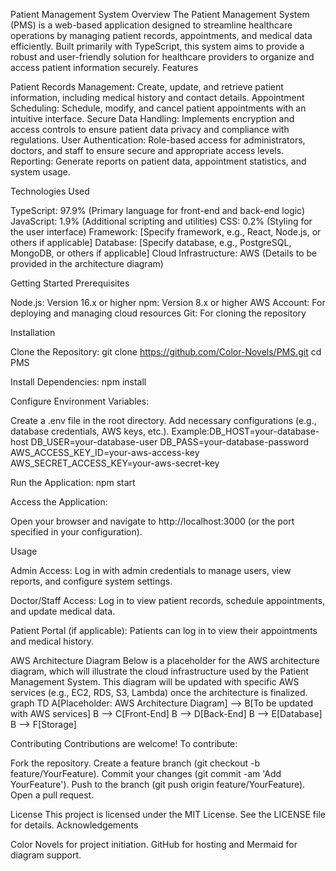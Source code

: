 Patient Management System
Overview
The Patient Management System (PMS) is a web-based application designed to streamline healthcare operations by managing patient records, appointments, and medical data efficiently. Built primarily with TypeScript, this system aims to provide a robust and user-friendly solution for healthcare providers to organize and access patient information securely.
Features

Patient Records Management: Create, update, and retrieve patient information, including medical history and contact details.
Appointment Scheduling: Schedule, modify, and cancel patient appointments with an intuitive interface.
Secure Data Handling: Implements encryption and access controls to ensure patient data privacy and compliance with regulations.
User Authentication: Role-based access for administrators, doctors, and staff to ensure secure and appropriate access levels.
Reporting: Generate reports on patient data, appointment statistics, and system usage.

Technologies Used

TypeScript: 97.9% (Primary language for front-end and back-end logic)
JavaScript: 1.9% (Additional scripting and utilities)
CSS: 0.2% (Styling for the user interface)
Framework: [Specify framework, e.g., React, Node.js, or others if applicable]
Database: [Specify database, e.g., PostgreSQL, MongoDB, or others if applicable]
Cloud Infrastructure: AWS (Details to be provided in the architecture diagram)

Getting Started
Prerequisites

Node.js: Version 16.x or higher
npm: Version 8.x or higher
AWS Account: For deploying and managing cloud resources
Git: For cloning the repository

Installation

Clone the Repository:
git clone https://github.com/Color-Novels/PMS.git
cd PMS


Install Dependencies:
npm install


Configure Environment Variables:

Create a .env file in the root directory.
Add necessary configurations (e.g., database credentials, AWS keys, etc.). Example:DB_HOST=your-database-host
DB_USER=your-database-user
DB_PASS=your-database-password
AWS_ACCESS_KEY_ID=your-aws-access-key
AWS_SECRET_ACCESS_KEY=your-aws-secret-key




Run the Application:
npm start


Access the Application:

Open your browser and navigate to http://localhost:3000 (or the port specified in your configuration).



Usage

Admin Access:
Log in with admin credentials to manage users, view reports, and configure system settings.


Doctor/Staff Access:
Log in to view patient records, schedule appointments, and update medical data.


Patient Portal (if applicable):
Patients can log in to view their appointments and medical history.



AWS Architecture Diagram
Below is a placeholder for the AWS architecture diagram, which will illustrate the cloud infrastructure used by the Patient Management System. This diagram will be updated with specific AWS services (e.g., EC2, RDS, S3, Lambda) once the architecture is finalized.
graph TD
    A[Placeholder: AWS Architecture Diagram] --> B[To be updated with AWS services]
    B --> C[Front-End]
    B --> D[Back-End]
    B --> E[Database]
    B --> F[Storage]

Contributing
Contributions are welcome! To contribute:

Fork the repository.
Create a feature branch (git checkout -b feature/YourFeature).
Commit your changes (git commit -am 'Add YourFeature').
Push to the branch (git push origin feature/YourFeature).
Open a pull request.

License
This project is licensed under the MIT License. See the LICENSE file for details.
Acknowledgements

Color Novels for project initiation.
GitHub for hosting and Mermaid for diagram support.

